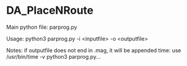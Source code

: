 # DA\_PlaceNRoute

Main python file:
  parprog.py


Usage:
  python3 parprog.py -i \<inputfile\> -o \<outputfile\>

Notes:
  if outputfile does not end in .mag, it will be appended
  time: use /usr/bin/time -v python3 parprog.py...

